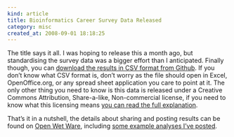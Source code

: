 ```yaml
--- 
kind: article
title: Bioinformatics Career Survey Data Released
category: misc
created_at: 2008-09-01 18:18:25
---
```

<p>The title says it all. I was hoping to release this a month ago, but standardising the survey data was a bigger effort than I anticipated. Finally though, you can <a href="http://github.com/michaelbarton/bioinformatics-career-survey/tree/master%2Fdata%2Fsurvey.csv?raw=true">download the results in CSV format from Github</a>. If you don&#8217;t know what CSV format is, don&#8217;t worry as the file should open in Excel, OpenOffice.org, or any spread sheet application you care to point at it. The only other thing you need to know is this data is released under a Creative Commons Attribution, Share-a-like, Non-commercial license, if you need to know what this licensing means <a href="http://creativecommons.org/licenses/by-nc-sa/3.0/">you can read the full explanation</a>.</p>

<p>That&#8217;s it in a nutshell, the details about sharing and posting results can be found on <a href="http://openwetware.org/wiki/Biogang:Projects/Bioinformatics_Career_Survey_2008">Open Wet Ware</a>, including <a href="http://openwetware.org/wiki/Biogang:Projects/Bioinformatics_Career_Survey_2008_Results">some example analyses I&#8217;ve posted</a>.</p>
